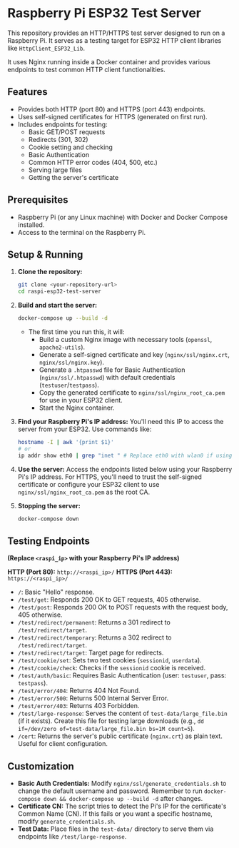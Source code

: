 # Raspberry Pi ESP32 Test Server

This repository provides an HTTP/HTTPS test server designed to run on a Raspberry Pi. It serves as a testing target for ESP32 HTTP client libraries like `HttpClient_ESP32_Lib`.

It uses Nginx running inside a Docker container and provides various endpoints to test common HTTP client functionalities.

## Features

*   Provides both HTTP (port 80) and HTTPS (port 443) endpoints.
*   Uses self-signed certificates for HTTPS (generated on first run).
*   Includes endpoints for testing:
    *   Basic GET/POST requests
    *   Redirects (301, 302)
    *   Cookie setting and checking
    *   Basic Authentication
    *   Common HTTP error codes (404, 500, etc.)
    *   Serving large files
    *   Getting the server's certificate

## Prerequisites

*   Raspberry Pi (or any Linux machine) with Docker and Docker Compose installed.
*   Access to the terminal on the Raspberry Pi.

## Setup & Running

1.  **Clone the repository:**
    ```bash
    git clone <your-repository-url>
    cd raspi-esp32-test-server
    ```

2.  **Build and start the server:**
    ```bash
    docker-compose up --build -d
    ```
    *   The first time you run this, it will:
        *   Build a custom Nginx image with necessary tools (`openssl`, `apache2-utils`).
        *   Generate a self-signed certificate and key (`nginx/ssl/nginx.crt`, `nginx/ssl/nginx.key`).
        *   Generate a `.htpasswd` file for Basic Authentication (`nginx/ssl/.htpasswd`) with default credentials (`testuser`/`testpass`).
        *   Copy the generated certificate to `nginx/ssl/nginx_root_ca.pem` for use in your ESP32 client.
        *   Start the Nginx container.

3.  **Find your Raspberry Pi's IP address:**
    You'll need this IP to access the server from your ESP32. Use commands like:
    ```bash
    hostname -I | awk '{print $1}'
    # or
    ip addr show eth0 | grep "inet " # Replace eth0 with wlan0 if using WiFi
    ```

4.  **Use the server:** Access the endpoints listed below using your Raspberry Pi's IP address. For HTTPS, you'll need to trust the self-signed certificate or configure your ESP32 client to use `nginx/ssl/nginx_root_ca.pem` as the root CA.

5.  **Stopping the server:**
    ```bash
    docker-compose down
    ```

## Testing Endpoints

**(Replace `<raspi_ip>` with your Raspberry Pi's IP address)**

**HTTP (Port 80):** `http://<raspi_ip>/`
**HTTPS (Port 443):** `https://<raspi_ip>/`

*   `/`: Basic "Hello" response.
*   `/test/get`: Responds 200 OK to GET requests, 405 otherwise.
*   `/test/post`: Responds 200 OK to POST requests with the request body, 405 otherwise.
*   `/test/redirect/permanent`: Returns a 301 redirect to `/test/redirect/target`.
*   `/test/redirect/temporary`: Returns a 302 redirect to `/test/redirect/target`.
*   `/test/redirect/target`: Target page for redirects.
*   `/test/cookie/set`: Sets two test cookies (`sessionid`, `userdata`).
*   `/test/cookie/check`: Checks if the `sessionid` cookie is received.
*   `/test/auth/basic`: Requires Basic Authentication (user: `testuser`, pass: `testpass`).
*   `/test/error/404`: Returns 404 Not Found.
*   `/test/error/500`: Returns 500 Internal Server Error.
*   `/test/error/403`: Returns 403 Forbidden.
*   `/test/large-response`: Serves the content of `test-data/large_file.bin` (if it exists). Create this file for testing large downloads (e.g., `dd if=/dev/zero of=test-data/large_file.bin bs=1M count=5`).
*   `/cert`: Returns the server's public certificate (`nginx.crt`) as plain text. Useful for client configuration.

## Customization

*   **Basic Auth Credentials:** Modify `nginx/ssl/generate_credentials.sh` to change the default username and password. Remember to run `docker-compose down && docker-compose up --build -d` after changes.
*   **Certificate CN:** The script tries to detect the Pi's IP for the certificate's Common Name (CN). If this fails or you want a specific hostname, modify `generate_credentials.sh`.
*   **Test Data:** Place files in the `test-data/` directory to serve them via endpoints like `/test/large-response`.